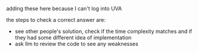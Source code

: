adding these here because I can't log into UVA <br>

the steps to check a correct answer are:
<ul>
<li>see other people's solution, check if the time complexity matches and if they had some different idea of implementation</li>
<li>ask llm to review the code to see any weaknesses</li>
</ul>
